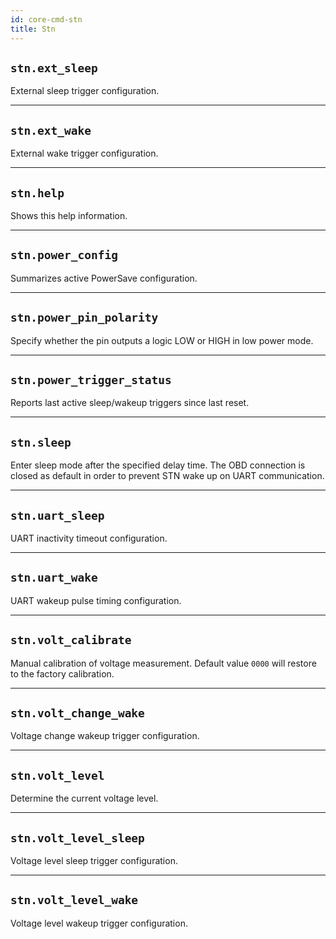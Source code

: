 ```yaml
---
id: core-cmd-stn
title: Stn
---
```


## `stn.ext_sleep`

External sleep trigger configuration.


----
## `stn.ext_wake`

External wake trigger configuration.


----
## `stn.help`

Shows this help information.


----
## `stn.power_config`

Summarizes active PowerSave configuration.


----
## `stn.power_pin_polarity`

Specify whether the pin outputs a logic LOW or HIGH in low power mode.


----
## `stn.power_trigger_status`

Reports last active sleep/wakeup triggers since last reset.


----
## `stn.sleep`

Enter sleep mode after the specified delay time.
The OBD connection is closed as default in order to prevent STN wake up on UART communication.


----
## `stn.uart_sleep`

UART inactivity timeout configuration.


----
## `stn.uart_wake`

UART wakeup pulse timing configuration.


----
## `stn.volt_calibrate`

Manual calibration of voltage measurement.
Default value `0000` will restore to the factory calibration.


----
## `stn.volt_change_wake`

Voltage change wakeup trigger configuration.


----
## `stn.volt_level`

Determine the current voltage level.


----
## `stn.volt_level_sleep`

Voltage level sleep trigger configuration.


----
## `stn.volt_level_wake`

Voltage level wakeup trigger configuration.
